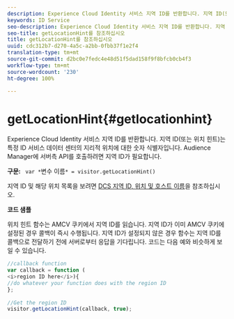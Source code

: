 ```yaml
---
description: Experience Cloud Identity 서비스 지역 ID를 반환합니다. 지역 ID(또는 위치 힌트)는 특정 ID 서비스 데이터 센터의 지리적 위치에 대한 숫자 식별자입니다. Audience Manager에 서버측 API를 호출하려면 지역 ID가 필요합니다.
keywords: ID Service
seo-description: Experience Cloud Identity 서비스 지역 ID를 반환합니다. 지역 ID(또는 위치 힌트)는 특정 ID 서비스 데이터 센터의 지리적 위치에 대한 숫자 식별자입니다. Audience Manager에 서버측 API를 호출하려면 지역 ID가 필요합니다.
seo-title: getLocationHint를 참조하십시오
title: getLocationHint를 참조하십시오
uuid: cdc312b7-d270-4a5c-a2bb-0fbb37f1e2f4
translation-type: tm+mt
source-git-commit: d2bc0e7fedc4e48d51f5dad158f9f8bfcb0cb4f3
workflow-type: tm+mt
source-wordcount: '230'
ht-degree: 100%

---
```



# getLocationHint{#getlocationhint}

Experience Cloud Identity 서비스 지역 ID를 반환합니다. 지역 ID(또는 위치 힌트)는 특정 ID 서비스 데이터 센터의 지리적 위치에 대한 숫자 식별자입니다. Audience Manager에 서버측 API를 호출하려면 지역 ID가 필요합니다.

**구문:** ` var *`변수 이름`* = visitor.getLocationHint()`

지역 ID 및 해당 위치 목록을 보려면 [DCS 지역 ID, 위치 및 호스트 이름](https://docs.adobe.com/content/help/ko-KR/audience-manager/user-guide/api-and-sdk-code/dcs/dcs-api-reference/dcs-regions.html)을 참조하십시오.

**코드 샘플**

위치 힌트 함수는 AMCV 쿠키에서 지역 ID를 읽습니다. 지역 ID가 이미 AMCV 쿠키에 설정된 경우 콜백이 즉시 수행됩니다. 지역 ID가 설정되지 않은 경우 함수는 지역 ID를 콜백으로 전달하기 전에 서버로부터 응답을 기다립니다. 코드는 다음 예와 비슷하게 보일 수 있습니다.

```js
//callback function 
var callback = function ( 
<i>region ID here</i>){ 
//do whatever your function does with the region ID 
}; 
 
//Get the region ID 
visitor.getLocationHint(callback, true); 
```

